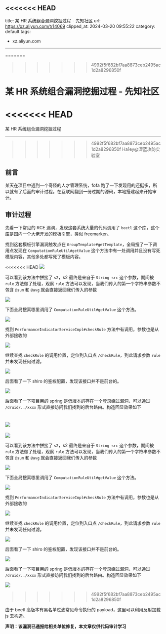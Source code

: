 <<<<<<< HEAD
---
title: 某 HR 系统组合漏洞挖掘过程 - 先知社区
url: https://xz.aliyun.com/t/14069
clipped_at: 2024-03-20 09:55:22
category: default
tags: 
 - xz.aliyun.com
---
=======
>>>>>>> 4992f5f682bf7aa8873ceb2495ac1d2a8296850f


# 某 HR 系统组合漏洞挖掘过程 - 先知社区

<<<<<<< HEAD
=======
某 HR 系统组合漏洞挖掘过程

- - -

>>>>>>> 4992f5f682bf7aa8873ceb2495ac1d2a8296850f
Ha1ey@深蓝攻防实验室

## 前言

某天在项目中遇到一个奇怪的人才管理系统，fofa 跑了一下发现用的还挺多，所以就有了后面的审计过程。在互联网翻到一份过期的源码，本地搭建起来开始审计。

## 审计过程

先看一下常见的 RCE 漏洞，发现这套系统大量的代码调用了 `beetl` 这个库，这个库是国内一个大佬开发的模板引擎，类似 freemarker。

找到这套模板引擎漏洞触发点在 `GroupTemplate#getTemplate`，全局搜了一下调用点发现在 `ComputationRuleUtil#getValue` 这个方法中有一处调用并且没有写死模版内容，其他多处都写死了模板内容。

<<<<<<< HEAD
[![](assets/1710899722-a3c9065e3ddd901e4527760756046349.png)](https://xzfile.aliyuncs.com/media/upload/picture/20240311095802-cb35f544-df4a-1.png)

可以看到该方法中拼接了 `s2`，s2 最终是来自于 `String src` 这个参数，期间被 `rule` 方法做了处理，观察 `rule` 方法可以发现，当我们传入的第一个字符串参数不包含 `@sum` 和 `@avg` 就会直接返回我们传入的参数

[![](assets/1710899722-7601bb6c3f94c5105880afb401d95296.png)](https://xzfile.aliyuncs.com/media/upload/picture/20240311095813-d1f9ceb4-df4a-1.png)

下面全局搜索哪里调用了 `ComputationRuleUtil#getValue` 这个方法。

[![](assets/1710899722-75316a010d11a8ba1047f4882468ddb3.png)](https://xzfile.aliyuncs.com/media/upload/picture/20240311095825-d8e24bfc-df4a-1.png)

找到 `PerformanceIndicatorServiceImpl#checkRule` 方法中有调用，参数也是从外部接收的

[![](assets/1710899722-e76bacea944d959f0397cf6c0ed9a49e.png)](https://xzfile.aliyuncs.com/media/upload/picture/20240311095835-dec4266c-df4a-1.png)

继续查找 `checkRule` 的调用位置，定位到入口点 `/checkRule`，到此请求参数 `rule` 并未发现任何过滤。

[![](assets/1710899722-7a822e3be7d2e489e84ef73113adfa08.png)](https://xzfile.aliyuncs.com/media/upload/picture/20240311095845-e49ce056-df4a-1.png)

后面看了一下 shiro 的鉴权配置，发现该接口并不是前台的。

[![](assets/1710899722-6bd6b64e540c3012d6abd6b80596b80a.png)](https://xzfile.aliyuncs.com/media/upload/picture/20240311095854-ea48ac7e-df4a-1.png)

后面看了一下项目用的 spring 是低版本的存在一个登录绕过漏洞，可以通过 `/druid/../xxxx` 形式直接访问我们找到的后台路由。构造回显效果如下

[![](assets/1710899722-4e9af1ed3fa45a7216b4ef53b6ac04e7.png)](https://xzfile.aliyuncs.com/media/upload/picture/20240311095921-fa82c566-df4a-1.png)
=======
[![](assets/1710206184-a3c9065e3ddd901e4527760756046349.png)](https://xzfile.aliyuncs.com/media/upload/picture/20240311095802-cb35f544-df4a-1.png)

可以看到该方法中拼接了 `s2`，s2 最终是来自于 `String src` 这个参数，期间被 `rule` 方法做了处理，观察 `rule` 方法可以发现，当我们传入的第一个字符串参数不包含 `@sum` 和 `@avg` 就会直接返回我们传入的参数

[![](assets/1710206184-7601bb6c3f94c5105880afb401d95296.png)](https://xzfile.aliyuncs.com/media/upload/picture/20240311095813-d1f9ceb4-df4a-1.png)

下面全局搜索哪里调用了 `ComputationRuleUtil#getValue` 这个方法。

[![](assets/1710206184-75316a010d11a8ba1047f4882468ddb3.png)](https://xzfile.aliyuncs.com/media/upload/picture/20240311095825-d8e24bfc-df4a-1.png)

找到 `PerformanceIndicatorServiceImpl#checkRule` 方法中有调用，参数也是从外部接收的

[![](assets/1710206184-e76bacea944d959f0397cf6c0ed9a49e.png)](https://xzfile.aliyuncs.com/media/upload/picture/20240311095835-dec4266c-df4a-1.png)

继续查找 `checkRule` 的调用位置，定位到入口点 `/checkRule`，到此请求参数 `rule` 并未发现任何过滤。

[![](assets/1710206184-7a822e3be7d2e489e84ef73113adfa08.png)](https://xzfile.aliyuncs.com/media/upload/picture/20240311095845-e49ce056-df4a-1.png)

后面看了一下 shiro 的鉴权配置，发现该接口并不是前台的。

[![](assets/1710206184-6bd6b64e540c3012d6abd6b80596b80a.png)](https://xzfile.aliyuncs.com/media/upload/picture/20240311095854-ea48ac7e-df4a-1.png)

后面看了一下项目用的 spring 是低版本的存在一个登录绕过漏洞，可以通过 `/druid/../xxxx` 形式直接访问我们找到的后台路由。构造回显效果如下

[![](assets/1710206184-4e9af1ed3fa45a7216b4ef53b6ac04e7.png)](https://xzfile.aliyuncs.com/media/upload/picture/20240311095921-fa82c566-df4a-1.png)
>>>>>>> 4992f5f682bf7aa8873ceb2495ac1d2a8296850f

由于 beetl 高版本有黑名单过滤常见命令执行的 payload，这里可以利用反射加载 js 去构造。

**声明：该漏洞已通报给相关单位修复，本文章仅供代码审计学习**
